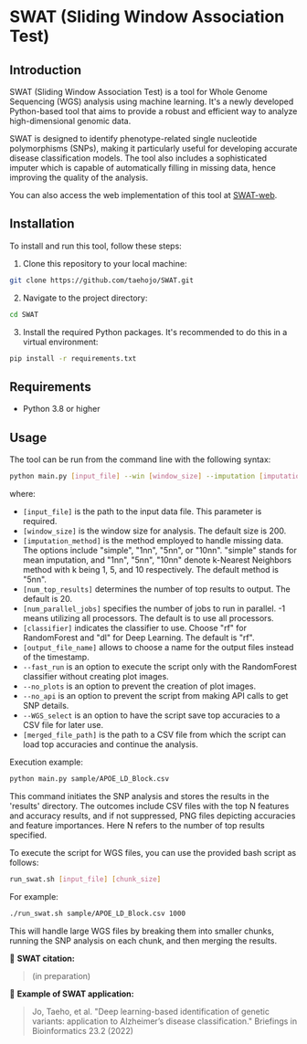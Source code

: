 # SWAT (Sliding Window Association Test) 

## Introduction

SWAT (Sliding Window Association Test) is a tool for Whole Genome Sequencing (WGS) analysis using machine learning. It's a newly developed Python-based tool that aims to provide a robust and efficient way to analyze high-dimensional genomic data.

SWAT is designed to identify phenotype-related single nucleotide polymorphisms (SNPs), making it particularly useful for developing accurate disease classification models. The tool also includes a sophisticated imputer which is capable of automatically filling in missing data, hence improving the quality of the analysis.

You can also access the web implementation of this tool at [SWAT-web](https://www.swatweb.org).


## Installation

To install and run this tool, follow these steps:

1. Clone this repository to your local machine:

```bash
git clone https://github.com/taehojo/SWAT.git
```

2. Navigate to the project directory:

```bash
cd SWAT
```

3. Install the required Python packages. It's recommended to do this in a virtual environment:

```bash
pip install -r requirements.txt
```

## Requirements
- Python 3.8 or higher

## Usage
The tool can be run from the command line with the following syntax:

```bash
python main.py [input_file] --win [window_size] --imputation [imputation_method] --num_results [num_top_results] --num_jobs [num_parallel_jobs] --classifier [classifier] --name [output_file_name] --fast_run --no_plots --no_api --WGS_select --WGS_merge [merged_file_path]

```

where:

- `[input_file]` is the path to the input data file. This parameter is required.
- `[window_size]` is the window size for analysis. The default size is 200.
- `[imputation_method]` is the method employed to handle missing data. The options include "simple", "1nn", "5nn", or "10nn". "simple" stands for mean imputation, and "1nn", "5nn", "10nn" denote k-Nearest Neighbors method with k being 1, 5, and 10 respectively. The default method is "5nn".
- `[num_top_results]` determines the number of top results to output. The default is 20.
- `[num_parallel_jobs]` specifies the number of jobs to run in parallel. -1 means utilizing all processors. The default is to use all processors.
- `[classifier]` indicates the classifier to use. Choose "rf" for RandomForest and "dl" for Deep Learning. The default is "rf".
- `[output_file_name]` allows to choose a name for the output files instead of the timestamp.
- `--fast_run` is an option to execute the script only with the RandomForest classifier without creating plot images.
- `--no_plots` is an option to prevent the creation of plot images.
- `--no_api` is an option to prevent the script from making API calls to get SNP details.
- `--WGS_select` is an option to have the script save top accuracies to a CSV file for later use.
- `[merged_file_path]` is the path to a CSV file from which the script can load top accuracies and continue the analysis.


Execution example:
```bash
python main.py sample/APOE_LD_Block.csv
```

This command initiates the SNP analysis and stores the results in the 'results' directory. The outcomes include CSV files with the top N features and accuracy results, and if not suppressed, PNG files depicting accuracies and feature importances. Here N refers to the number of top results specified.

To execute the script for WGS files, you can use the provided bash script as follows:
```bash
run_swat.sh [input_file] [chunk_size]
```
For example:
```bash
./run_swat.sh sample/APOE_LD_Block.csv 1000
```

This will handle large WGS files by breaking them into smaller chunks, running the SNP analysis on each chunk, and then merging the results.

:bookmark: **SWAT citation:**

> (in preparation)


:bookmark: **Example of SWAT application:**

> Jo, Taeho, et al. "Deep learning-based identification of genetic variants: application to Alzheimer’s disease classification." Briefings in Bioinformatics 23.2 (2022)


